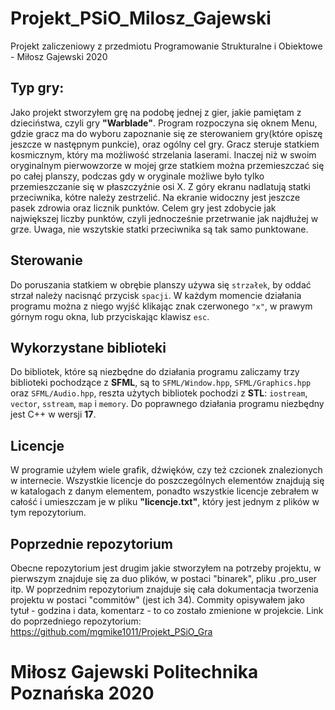 # Projekt_PSiO_Milosz_Gajewski
Projekt zaliczeniowy z przedmiotu Programowanie Strukturalne i Obiektowe - Miłosz Gajewski 2020

## Typ gry:
Jako projekt stworzyłem grę na podobę jednej z gier, jakie pamiętam z dzieciństwa, czyli gry **"Warblade"**. Program rozpoczyna się oknem Menu, gdzie gracz ma do wyboru zapoznanie się ze sterowaniem gry(które opiszę jeszcze w następnym punkcie), oraz ogólny cel gry. Gracz steruje statkiem kosmicznym, który ma możliwość strzelania laserami. Inaczej niż w swoim oryginalnym pierwowzorze w mojej grze statkiem można przemieszczać się po całej planszy, podczas gdy w oryginale możliwe było tylko przemieszczanie się w płaszczyźnie osi X. Z góry ekranu nadlatują statki przeciwnika, kótre należy zestrzelić. Na ekranie widoczny jest jeszcze pasek zdrowia oraz licznik punktów. Celem gry jest zdobycie jak największej liczby punktów, czyli jednocześnie przetrwanie jak najdłużej w grze. Uwaga, nie wszytskie statki przeciwnika są tak samo punktowane.

## Sterowanie
Do poruszania statkiem w obrębie planszy używa się `strzałek`, by oddać strzał należy nacisnąć przycisk `spacji`. W każdym momencie działania programu można z niego wyjść klikając znak czerwonego `"x"`, w prawym górnym rogu okna, lub przyciskając klawisz `esc`.

## Wykorzystane biblioteki
Do bibliotek, które są niezbędne do działania programu zaliczamy trzy biblioteki pochodzące z **SFML**, są to `SFML/Window.hpp`, `SFML/Graphics.hpp` oraz `SFML/Audio.hpp`, reszta użytych bibliotek pochodzi z **STL**: `iostream`, `vector`, `sstream`, `map` i `memory`. Do poprawnego działania programu niezbędny jest C++ w wersji **17**.

## Licencje
W programie użyłem wiele grafik, dźwięków, czy też czcionek znalezionych w internecie. Wszystkie licencje do poszczególnych elementów znajdują się w katalogach z danym elementem, ponadto wszystkie licencje zebrałem w całość i umieszczam je w pliku **"licencje.txt"**, który jest jednym z plików w tym repozytorium.

## Poprzednie repozytorium
Obecne repozytorium jest drugim jakie stworzyłem na potrzeby projektu, w pierwszym znajduje się za duo plików, w postaci "binarek", pliku .pro_user itp. W poprzednim repozytorium znajduje się cała dokumentacja tworzenia projektu w postaci "commitów" (jest ich 34). Commity opisywałem jako tytuł - godzina i data, komentarz - to co zostało zmienione w projekcie. 
Link do poprzedniego repozytorium: https://github.com/mgmike1011/Projekt_PSiO_Gra

# Miłosz Gajewski Politechnika Poznańska 2020
